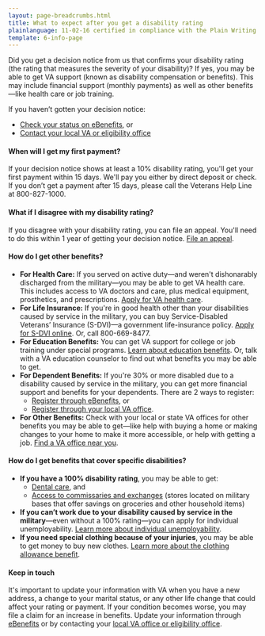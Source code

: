 ```yaml
---
layout: page-breadcrumbs.html
title: What to expect after you get a disability rating
plainlanguage: 11-02-16 certified in compliance with the Plain Writing Act
template: 6-info-page
---
```




Did you get a decision notice from us that confirms your disability rating (the rating that measures the severity of your disability)? If yes, you may be able to get VA support (known as disability compensation or benefits). This may include financial support (monthly payments) as well as other benefits—like health care or job training.

If you haven’t gotten your decision notice:
- [Check your status on eBenefits](https://www.ebenefits.va.gov/ebenefits/about/feature?feature=va-letters), or
- [Contact your local VA or eligibility office](/facility-locator/)

#### When will I get my first payment?

If your decision notice shows at least a 10% disability rating, you'll get your first payment within 15 days. We'll pay you either by direct deposit or check. If you don’t get a payment after 15 days, please call the Veterans Help Line at 800-827-1000.  

#### What if I disagree with my disability rating?

If you disagree with your disability rating, you can file an appeal. You'll need to do this within 1 year of getting your decision notice. [File an appeal](/disability-benefits/claims-appeal/).

#### How do I get other benefits?

- **For Health Care:** If you served on active duty—and weren't dishonarably discharged from the military—you may be able to get VA health care. This includes access to VA doctors and care, plus medical equipment, prosthetics, and prescriptions. [Apply for VA health care](https://www.vets.gov/healthcare/apply/).
- **For Life Insurance:** If you're in good health other than your disabilities caused by service in the military, you can buy Service-Disabled Veterans’ Insurance (S-DVI)—a government life-insurance policy. [Apply for S-DVI online](http://www.benefits.va.gov/insurance/s-dvi.asp). Or, call 800-669-8477.
- **For Education Benefits:** You can get VA support for college or job training under special programs. [Learn about education benefits](/education). Or, talk with a VA education counselor to find out what benefits you may be able to get.   
- **For Dependent Benefits:** If you're 30% or more disabled due to a disability caused by service in the military, you can get more financial support and benefits for your dependents. There are 2 ways to register:
  - [Register through eBenefits](https://www.ebenefits.va.gov/ebenefits/about/feature?feature=dependent-compensation), or
  - [Register through your local VA office](/facility-locator/).
- **For Other Benefits:** Check with your local or state VA offices for other benefits you may be able to get—like help with buying a home or making changes to your home to make it more accessible, or help with getting a job. [Find a VA office near you](http://www.va.gov/statedva.htm).  


#### How do I get benefits that cover specific disabilities?

- **If you have a 100% disability rating**, you may be able to get:
  - [Dental care](/disability-benefits/conditions/special-claims/dentistry/), and
  - [Access to commissaries and exchanges](http://www.militaryonesource.mil/shopping?content_id=268500) (stores located on military bases that offer savings on groceries and other household items)
- **If you can’t work due to your disability caused by service in the military**—even without a 100% rating—you can apply for individual unemployability. [Learn more about individual unemployability](/disability-benefits/conditions/special-claims/individual-unemployability/).
- **If you need special clothing because of your injuries**, you may be able to get money to buy new clothes. [Learn more about the clothing allowance benefit](/disability-benefits/conditions/special-claims/clothing/).

#### Keep in touch
It's important to update your information with VA when you have a new address, a change to your marital status, or any other life change that could affect your rating or payment. If your condition becomes worse, you may file a claim for an increase in benefits. Update your information through [eBenefits]( https://www.ebenefits.va.gov/ebenefits/about/feature?feature=dependent-compensation) or by contacting your [local VA office or eligibility office](/facilities/).

